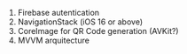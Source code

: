 1. Firebase autentication
2. NavigationStack (iOS 16 or above)
3. CoreImage for QR Code generation (AVKit?)
4. MVVM arquitecture
